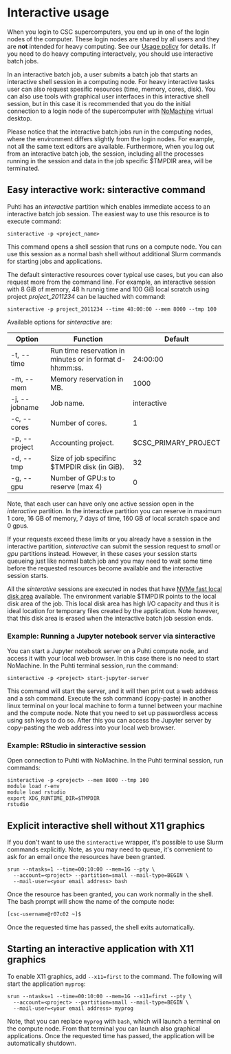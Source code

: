 # Interactive usage

When you login to CSC supercomputers, you end up in one of the login nodes of the computer. These login nodes are shared by all users and they are **not** intended for heavy computing. See our [Usage policy](../overview.md#usage-policy) for details.
If you need to do heavy computing interactvely, you should use interactive batch jobs.

In an interactive batch job, a user submits a batch job that starts an interactive shell session in a computing node. For heavy interactive tasks user can also request spesific resources (time, memory, cores, disk). You can also use tools with graphical user interfaces in this interactive shell session, but in this case it is recommended that you do the initial connection to a login node of the supercomputer with [NoMachine](../../support/tutorials/nomachine-usage.md) virtual desktop.

Please notice that the interactive batch jobs run in the computing nodes, where the environment differs 
slightly from the login nodes. For example, not all the same text editors are available. Furthermore, when you log out from an interactive batch job, the session, including all the processes running in the session and data in the job specific $TMPDIR area, will be terminated. 

## Easy interactive work: sinteractive command

Puhti has an _interactive_ partition which enables immediate access to an interactive batch job session. The easiest way to use this resource is to execute command:

```text
sinteractive -p <project_name> 
```
This command opens a shell session that runs on a compute node. You can use this
session as a normal bash shell without additional Slurm commands for starting jobs and applications.

The default sinteractive resources cover typical use cases, but you can also request more
from the command line. For example, an interactive session with 8 GiB 
of memory, 48 h runnig time and 100 GiB local scratch using project _project_2011234_
can be lauched with command:

```text
sinteractive -p project_2011234 --time 48:00:00 --mem 8000 --tmp 100
```

Available options for _sinteractive_ are:

|Option| Function | Default |
| --- | --- | --- |
|-t, --time | Run time reservation in minutes or in format d-hh:mm:ss. | 24:00:00 |
|-m, --mem | Memory reservation in MB. | 1000 |
|-j, --jobname | Job name. | interactive |
|-c, --cores | Number of cores. |  1 |
|-p, --project | Accounting project.|  $CSC_PRIMARY_PROJECT |
|-d, --tmp  | Size of job specifinc $TMPDIR disk (in GiB). | 32 |
|-g, --gpu  | Number of GPU:s to reserve (max 4) | 0 |


Note, that each user can have only one active session open in the _interactive_ partition. 
In the interactive partition you can reserve in maximum 1 core, 16 GB of 
memory, 7 days of time, 160 GB of local scratch space and 0 gpus.

If your requests exceed these limits or you already have a session in the
interactive partition, _sinteractive_ can submit the session request to _small_ or _gpu_
partitions instead. However, in these cases your session starts queueing just like normal batch job and
you may need to wait some time before the requested resources become available and the interactive session 
starts.

All the _sinterative_ sessions are executed in nodes that have [NVMe fast local disk area](/computing/running/creating-job-scripts/#local-storage) available. The environment variable $TMPDIR points to the local disk area of the job. This local disk area has high I/O capacity and thus it is ideal location for temporary files created by the application. Note however, that this disk area is erased when the interactive batch job session ends.


### Example: Running a Jupyter notebook server via sinteractive

You can start a Jupyter notebook server on a Puhti compute node,
and access it with your local web browser. In this case there is no
need to start NoMachine. In the Puhti terminal session, run the command:

```text
sinteractive -p <project> start-jupyter-server
```

This command will start the server, and it will then print out a web
address and a ssh command. Execute the ssh command (copy-paste) in
another linux terminal on your local machine to form a tunnel between
your machine and the compute node. Note that you need to set up
passwordless access using ssh keys to do so. After this you can access
the Jupyter server by copy-pasting the web address into your local web browser.


### Example: RStudio in sinteractive session

Open connection to Puhti with NoMachine.
In the Puhti terminal session, run commands:

```text
sinteractive -p <project> --mem 8000 --tmp 100
module load r-env 
module load rstudio
export XDG_RUNTIME_DIR=$TMPDIR
rstudio
```


## Explicit interactive shell without X11 graphics

If you don't want to use the `sinteractive` wrapper, it's possible
to use Slurm commands explicitly.
Note, as you may need to queue, it's convenient to ask for an email once the resources have been granted. 

```
srun --ntasks=1 --time=00:10:00 --mem=1G --pty \
  --account=<project> --partition=small --mail-type=BEGIN \
  --mail-user=<your email address> bash
```

Once the resource has been granted, you can work normally in the shell.
The bash prompt will show the
name of the compute node:

```bash
[csc-username@r07c02 ~]$
```

Once the requested time has passed, the shell exits automatically.

## Starting an interactive application with X11 graphics

To enable X11 graphics, add `--x11=first` to the command.
The following will start the application `myprog`: 

```
srun --ntasks=1 --time=00:10:00 --mem=1G --x11=first --pty \
  --account=<project> --partition=small --mail-type=BEGIN \
  --mail-user=<your email address> myprog
```

Note, that you can replace `myprog` with `bash`, which will launch a terminal
on the compute node. From that terminal you can launch also graphical applications.
Once the requested time has passed, the application will be
automatically shutdown.
